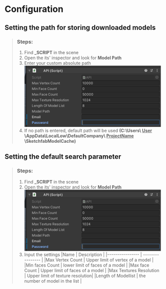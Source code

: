 # Configuration

## Setting the path for storing downloaded models

>### Steps:
>1. Find **_SCRIPT** in the scene 
>2. Open the its' inspector and look for **Model Path**
>3. Enter your custom absolute path
>![Inspector](/public/images/InspectorScript.png)
>4. If no path is entered, default path will be used **(C:\Users\ <u>User</u> \AppData\LocalLow\DefaultCompany\  <u>ProjectName </u> \SketchfabModelCache)**

## Setting the default search parameter

>### Steps:
>1. Find **_SCRIPT** in the scene 
>2. Open the its' inspector and look for **Model Path**
>   ![Inspector](/public/images/InspectorScript.png)
>3. Input the settings
>       |Name                     | Description                      |
>       |----------------         | ----------------                 | 
>       |Max Vertex Count         | Upper limit of vertex of a model |
>       |Min faces Count          | lower limit of faces of a model  |
>       |Max face Count           | Upper limit of faces of a model  |
>       |Max Textures Resolution  | Upper limit of texture resolution|
>       |Length of Modellist      | the number of model in the list  |
